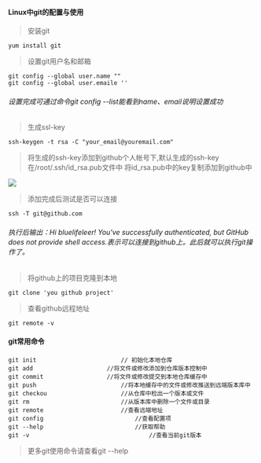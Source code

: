 #### Linux中git的配置与使用
> 安装git

	yum install git

> 设置git用户名和邮箱

	git config --global user.name ""
	git config --global user.emaile ''

###### 设置完成可通过命令git config --list能看到name、email说明设置成功

> 生成ssl-key

	ssh-keygen -t rsa -C "your_email@youremail.com"

> 将生成的ssh-key添加到github个人帐号下,默认生成的ssh-key在/root/.ssh/id_rsa.pub文件中
>将id_rsa.pub中的key复制添加到github中

[![](https://blog.mcloudhub.com/public/images/uploads/20180308/20180308135123_5390608e878f02c19ceaf58a015f3d9b.png)](https://blog.mcloudhub.com/public/images/uploads/20180308/20180308135123_5390608e878f02c19ceaf58a015f3d9b.png)

> 添加完成后测试是否可以连接

	ssh -T git@github.com

###### 执行后输出：Hi bluelifeleer! You've successfully authenticated, but GitHub does not provide shell access.表示可以连接到github上。此后就可以执行git操作了。


> 将github上的项目克隆到本地

	git clone 'you github project'

> 查看github远程地址

	git remote -v


#### git常用命令

	git init						// 初始化本地仓库
	git add 					//将文件或修改添加到仓库版本控制中
	git commit 					//将文件或修改提交到本地仓库缓存中
	git push						//将本地缓存中的文件或修改推送到远端版本库中
	git checkou						//从仓库中检出一个版本或文件
	git rm							//从版本库中删除一个文件或目录
	git remote						//查看远端地址
	git config							//查看配置项
	git --help							//获取帮助
	git -v									//查看当前git版本


> 更多git使用命令请查看git --help






